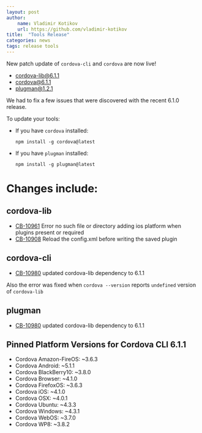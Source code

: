 ```yaml
---
layout: post
author:
    name: Vladimir Kotikov
    url: https://github.com/vladimir-kotikov
title:  "Tools Release"
categories: news
tags: release tools
---
```


New patch update of `cordova-cli` and `cordova` are now live!

* [cordova-lib@6.1.1](https://www.npmjs.org/package/cordova-lib)
* [cordova@6.1.1](https://www.npmjs.org/package/cordova)
* [plugman@1.2.1](https://www.npmjs.org/package/plugman)

We had to fix a few issues that were discovered with the recent 6.1.0 release.

To update your tools:

  * If you have `cordova` installed:

        npm install -g cordova@latest

  * If you have `plugman` installed:

        npm install -g plugman@latest

<!--more-->
# Changes include:

## cordova-lib

* [CB-10961](https://issues.apache.org/jira/browse/CB-10961) Error no such file or directory adding ios platform when plugins present or required
* [CB-10908](https://issues.apache.org/jira/browse/CB-10908) Reload the config.xml before writing the saved plugin

## cordova-cli

* [CB-10980](https://issues.apache.org/jira/browse/CB-10980) updated cordova-lib dependency to 6.1.1

Also the error was fixed when `cordova --version` reports `undefined` version of `cordova-lib`

## plugman

* [CB-10980](https://issues.apache.org/jira/browse/CB-10980) updated cordova-lib dependency to 6.1.1

## Pinned Platform Versions for **Cordova CLI 6.1.1**

* Cordova Amazon-FireOS: ~3.6.3
* Cordova Android: ~5.1.1
* Cordova BlackBerry10: ~3.8.0
* Cordova Browser: ~4.1.0
* Cordova FirefoxOS: ~3.6.3
* Cordova iOS: ~4.1.0
* Cordova OSX: ~4.0.1
* Cordova Ubuntu: ~4.3.3
* Cordova Windows: ~4.3.1
* Cordova WebOS: ~3.7.0
* Cordova WP8: ~3.8.2
